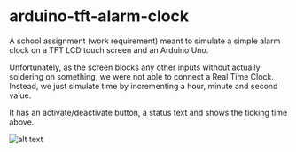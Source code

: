 # arduino-tft-alarm-clock
A school assignment (work requirement) meant to simulate a simple alarm clock on a TFT LCD touch screen and an Arduino Uno.

Unfortunately, as the screen blocks any other inputs without actually soldering on something, we were not able to connect a Real Time Clock.
Instead, we just simulate time by incrementing a hour, minute and second value.

It has an activate/deactivate button, a status text and shows the ticking time above.

![alt text](https://github.com/tomassams/arduino-tft-alarm-clock/blob/master/demo.gif?raw=true "Video demonstration")
